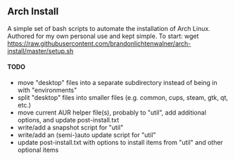 ## Arch Install ##
A simple set of bash scripts to automate the installation of Arch Linux.
Authored for my own personal use and kept simple.
To start: wget https://raw.githubusercontent.com/brandonlichtenwalner/arch-install/master/setup.sh

#### TODO ####
* move "desktop" files into a separate subdirectory instead of being in with "environments"
* split "desktop" files into smaller files (e.g. common, cups, steam, gtk, qt, etc.)
* move current AUR helper file(s), probably to "util", add additional options, and update post-install.txt
* write/add a snapshot script for "util"
* write/add an (semi-)auto update script for "util"
* update post-install.txt with options to install items from "util" and other optional items
